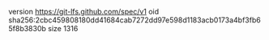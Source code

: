version https://git-lfs.github.com/spec/v1
oid sha256:2cbc459808180dd41684cab7272dd97e598d1183acb0173a4bf3fb65f8b3830b
size 1316
